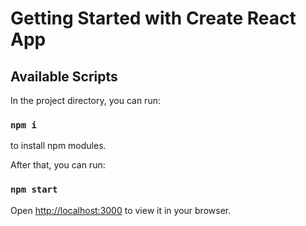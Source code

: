 # Getting Started with Create React App

## Available Scripts

In the project directory, you can run: 

### `npm i`

to install npm modules. 

After that, you can run:

### `npm start`

Open [http://localhost:3000](http://localhost:3000) to view it in your browser.


